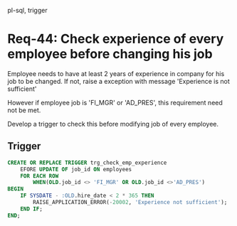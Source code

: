 pl-sql, trigger

# Req-44: Check experience of every employee before changing his job
Employee needs to have at least 2 years of experience in company for his job to be changed. If not, raise a exception with message 'Experience is not sufficient'

However if employee job is 'FI_MGR' or 'AD_PRES', this requirement need not be met.

Develop a trigger to check this before modifying job of every employee.

## Trigger

```sql
CREATE OR REPLACE TRIGGER trg_check_emp_experience
    EFORE UPDATE OF job_id ON employees
    FOR EACH ROW
        WHEN(OLD.job_id <> 'FI_MGR' OR OLD.job_id <>'AD_PRES')
BEGIN
    IF SYSDATE - :OLD.hire_date < 2 * 365 THEN
        RAISE_APPLICATION_ERROR(-20002, 'Experience not sufficient');
    END IF;
END;
```